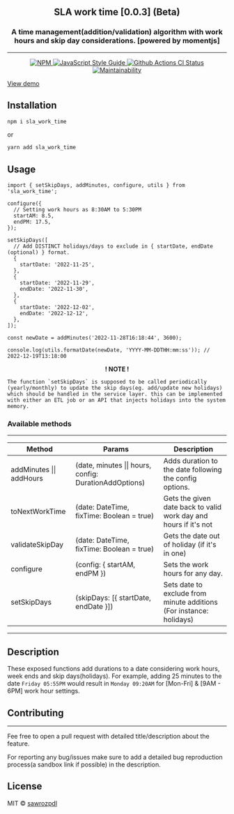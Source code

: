 <h2 align='center'>
 SLA work time [0.0.3] (Beta)
</h2>

<h3 align='center'>
A time management(addition/validation) algorithm with work hours and skip day considerations. [powered by momentjs]
</h3>

---

<p align="center">
  <a href="https://www.npmjs.com/package/sla_work_time">
    <img alt= "NPM" src="https://img.shields.io/npm/v/sla_work_time.svg">
  </a>
  <a href="https://standardjs.com">
    <img alt="JavaScript Style Guide" src="https://img.shields.io/badge/code_style-standard-brightgreen.svg">
  </a>
  <a href="https://github.com/sawrozpdl/sla_work_time/actions?query=workflow%3A%22Node.js+CI%22">
    <img alt="Github Actions CI Status" src="https://github.com/sawrozpdl/sla_work_time/actions/workflows/main.yml/badge.svg">
  </a>
  <a href="https://codeclimate.com/github/sawrozpdl/sla_work_time/maintainability">
    <img alt= "Maintainability" src="https://api.codeclimate.com/v1/badges/a99a88d28ad37a79dbf6/maintainability">
  </a>
</p>

[View demo](https://sawrozpdl.github.io/sla_work_time)

## Installation

```bash
npm i sla_work_time
```

or

```bash
yarn add sla_work_time
```

## Usage

```tsx
import { setSkipDays, addMinutes, configure, utils } from 'sla_work_time';

configure({
  // Setting work hours as 8:30AM to 5:30PM
  startAM: 8.5,
  endPM: 17.5,
});

setSkipDays([
  // Add DISTINCT holidays/days to exclude in { startDate, endDate (optional) } format.
  {
    startDate: '2022-11-25',
  },
  {
    startDate: '2022-11-29',
    endDate: '2022-11-30',
  },
  {
    startDate: '2022-12-02',
    endDate: '2022-12-12',
  },
]);

const newDate = addMinutes('2022-11-28T16:18:44', 3600);

console.log(utils.formatDate(newDate, 'YYYY-MM-DDTHH:mm:ss')); // 2022-12-19T13:18:00
```

**<p style="text-align: center;">! NOTE !</p>**

```
The function `setSkipDays` is supposed to be called periodically (yearly/monthly) to update the skip days(eg. add/update new holidays) which should be handled in the service layer. this can be implemented with either an ETL job or an API that injects holidays into the system memory.
````


### Available methods

---

| Method                   | Params                                                 | Description                                                         |
| ------------------------ | ------------------------------------------------------ | ------------------------------------------------------------------- |
| addMinutes \|\| addHours | (date, minutes \|\| hours, config: DurationAddOptions) | Adds duration to the date following the config options.             |
| toNextWorkTime           | (date: DateTime, fixTime: Boolean = true)              | Gets the given date back to valid work day and hours if it's not    |
| validateSkipDay          | (date: DateTime, fixTime: Boolean = true)              | Gets the date out of holiday (if it's in one)                       |
| configure                | (config: { startAM, endPM })                           | Sets the work hours for any day.                                    |
| setSkipDays              | (skipDays: [{ startDate, endDate }])                   | Sets date to exclude from minute additions (For instance: holidays) |

---

## Description

These exposed functions add durations to a date considering work hours, week ends and skip days(holidays). For example, adding 25 minutes to the date `Friday 05:55PM` would result in `Monday 09:20AM` for [Mon-Fri] & [9AM - 6PM] work hour settings.

## Contributing

---

Fee free to open a pull request with detailed title/description about the feature.

For reporting any bug/issues make sure to add a detailed bug reproduction process(a sandbox link if possible) in the description.

## License

MIT © [sawrozpdl](https://github.com/sawrozpdl)
